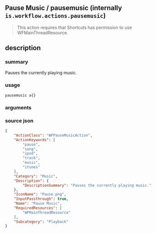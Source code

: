 
## Pause Music / pausemusic (internally `is.workflow.actions.pausemusic`)


> This action requires that Shortcuts has permission to use WFMainThreadResource.


## description
### summary
Pauses the currently playing music.


### usage
`pausemusic a{}`

### arguments


### source json

```json
{
	"ActionClass": "WFPauseMusicAction",
	"ActionKeywords": [
		"pause",
		"song",
		"ipod",
		"track",
		"music",
		"itunes"
	],
	"Category": "Music",
	"Description": {
		"DescriptionSummary": "Pauses the currently playing music."
	},
	"IconName": "Pause.png",
	"InputPassthrough": true,
	"Name": "Pause Music",
	"RequiredResources": [
		"WFMainThreadResource"
	],
	"Subcategory": "Playback"
}
```
